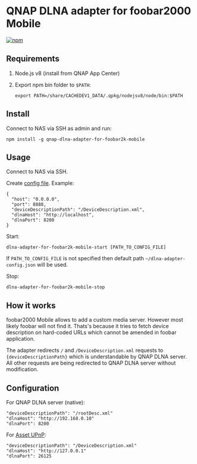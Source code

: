 # QNAP DLNA adapter for foobar2000 Mobile

[![npm](https://img.shields.io/npm/v/qnap-dlna-adapter-for-foobar2k-mobile.svg)](https://www.npmjs.com/package/qnap-dlna-adapter-for-foobar2k-mobile)

## Requirements

1) Node.js v8 (install from QNAP App Center)

2) Export npm bin folder to `$PATH`:

    ```
    export PATH=/share/CACHEDEV1_DATA/.qpkg/nodejsv8/node/bin:$PATH
    ```

## Install

Connect to NAS via SSH as admin and run:

```
npm install -g qnap-dlna-adapter-for-foobar2k-mobile
```

## Usage

Connect to NAS via SSH.

Create [config file](https://github.com/phts/qnap-dlna-adapter-for-foobar2k-mobile/blob/master/dlna-adapter-config.json.example). Example:

```
{
  "host": "0.0.0.0",
  "port": 8888,
  "deviceDescriptionPath": "/DeviceDescription.xml",
  "dlnaHost": "http://localhost",
  "dlnaPort": 8200
}

```

Start:

```
dlna-adapter-for-foobar2k-mobile-start [PATH_TO_CONFIG_FILE]
```

If `PATH_TO_CONFIG_FILE` is not specified then default path `~/dlna-adapter-config.json` will be used.

Stop:

```
dlna-adapter-for-foobar2k-mobile-stop
```

## How it works

foobar2000 Mobile allows to add a custom media server. However most likely foobar will not find it.
Thats's because it tries to fetch device description on hard-coded URLs which cannot be amended in foobar application.

The adapter redirects `/` and `/DeviceDescription.xml` requests to `{deviceDescriptionPath}` which is understandable by QNAP DLNA server.
All other requests are being redirected to QNAP DLNA server without modification.

## Configuration

For QNAP DLNA server (native):

```
"deviceDescriptionPath": "/rootDesc.xml"
"dlnaHost": "http://192.168.0.10"
"dlnaPort": 8200
```

For [Asset UPnP](http://www.dbpoweramp.com/asset-upnp-dlna.htm):

```
"deviceDescriptionPath": "/DeviceDescription.xml"
"dlnaHost": "http://127.0.0.1"
"dlnaPort": 26125
```
